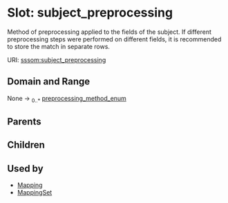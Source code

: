 
# Slot: subject_preprocessing


Method of preprocessing applied to the fields of the subject. If different preprocessing steps were performed on different fields, it is recommended to store the match in separate rows.

URI: [sssom:subject_preprocessing](https://w3id.org/sssom/subject_preprocessing)


## Domain and Range

None &#8594;  <sub>0..\*</sub> [preprocessing_method_enum](preprocessing_method_enum.md)

## Parents


## Children


## Used by

 * [Mapping](Mapping.md)
 * [MappingSet](MappingSet.md)
